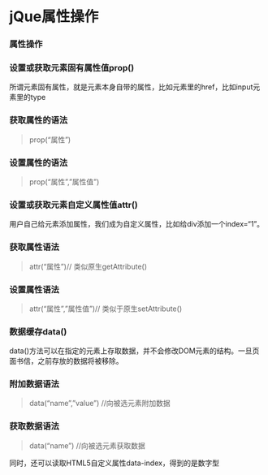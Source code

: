 # jQue属性操作

### 属性操作

### 设置或获取元素固有属性值prop()

所谓元素固有属性，就是元素本身自带的属性，比如元素里的href，比如input元素里的type

### 获取属性的语法

> prop(“属性”)
> 

### 设置属性的语法

> prop(“属性”,”属性值”)
> 

### 设置或获取元素自定义属性值attr()

用户自己给元素添加属性，我们成为自定义属性，比如给div添加一个index=“1”。

### 获取属性语法

> attr(“属性”)// 类似原生getAttribute()
> 

### 设置属性语法

> attr(“属性”,”属性值”)// 类似于原生setAttribute()
> 

### 数据缓存data()

data()方法可以在指定的元素上存取数据，并不会修改DOM元素的结构。一旦页面书信，之前存放的数据将被移除。

### 附加数据语法

> data(“name”,”value”) //向被选元素附加数据
> 

### 获取数据语法

> data(“name”) //向被选元素获取数据
> 

同时，还可以读取HTML5自定义属性data-index，得到的是数字型
